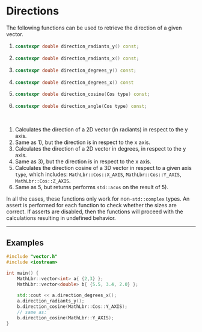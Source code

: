 # Directions
The following functions can be used to retrieve the direction of a given vector.

1) ```cpp
   constexpr double direction_radiants_y() const;
   ```
2) ```cpp
   constexpr double direction_radiants_x() const;
   ```
3) ```cpp
   constexpr double direction_degrees_y() const;
   ```
4) ```cpp
   constexpr double direction_degrees_x() const
   ```
5) ```cpp
   constexpr double direction_cosine(Cos type) const;
   ```
6) ```cpp
   constexpr double direction_angle(Cos type) const;
   ```

<br>

1) Calculates the direction of a 2D vector (in radiants) in respect to the y axis.
2) Same as 1), but the direction is in respect to the x axis.
3) Calculates the direction of a 2D vector in degrees, in respect to the y axis.
4) Same as 3), but the direction is in respect to the x axis.
5) Calculates the direction cosine of a 3D vector in respect to a given axis `type`, which includes: `MathLbr::Cos::X_AXIS`, `MathLbr::Cos::Y_AXIS`, `MathLbr::Cos::Z_AXIS`.
6) Same as 5, but returns performs `std::acos` on the result of 5).

In all the cases, these functions only work for non-`std::complex` types. An assert is performed for each function to check whether the sizes are correct. If asserts are disabled, then the functions will proceed with the calculations resulting in undefined behavior.

<hr>

## Examples

```cpp
#include "vector.h"
#include <iostream>

int main() {
	MathLbr::vector<int> a{ {2,3} };
	MathLbr::vector<double> b{ {5.5, 3.4, 2.0} };
	
	std::cout << a.direction_degrees_x();
	a.direction_radiants_y();
	b.direction_cosine(MathLbr::Cos::Y_AXIS);
	// same as:
	b.direction_cosine(MathLbr::Y_AXIS);
}
```
